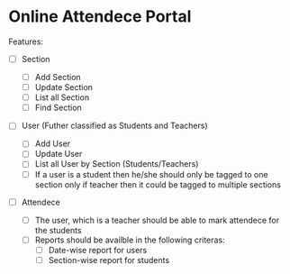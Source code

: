# Online Attendece Portal

Features:

- [ ] Section

  - [ ] Add Section
  - [ ] Update Section
  - [ ] List all Section
  - [ ] Find Section

- [ ] User (Futher classified as Students and Teachers)

  - [ ] Add User
  - [ ] Update User
  - [ ] List all User by Section (Students/Teachers)
  - [ ] If a user is a student then he/she should only be tagged to one section only if teacher then it could be tagged to multiple sections

- [ ] Attendece
  - [ ] The user, which is a teacher should be able to mark attendece for the students
  - [ ] Reports should be availble in the following criteras:
    - [ ] Date-wise report for users
    - [ ] Section-wise report for students
